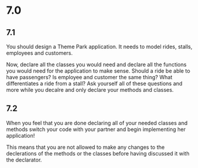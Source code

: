 # 7.0

## 7.1

You should design a Theme Park application.
It needs to model rides, stalls, employees and customers.

Now, declare all the classes you would need and declare all the functions you
would need for the application to make sense. Should a ride be able to have
passengers? Is employee and customer the same thing? What differentiates a ride
from a stall? Ask yourself all of these questions and more while you decalre and
only declare your methods and classes.

## 7.2

When you feel that you are done declaring all of your needed classes and methods
switch your code with your partner and begin implementing her application!

This means that you are not allowed to make any changes to the declerations of
the methods or the classes before having discussed it with the declarator. 
